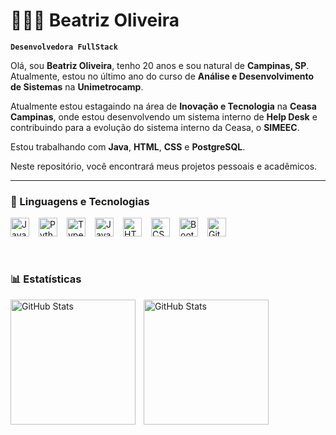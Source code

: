 # 👩🏻‍💻 Beatriz Oliveira

**`Desenvolvedora FullStack`**

Olá, sou **Beatriz Oliveira**, tenho 20 anos e sou natural de **Campinas, SP**. Atualmente, estou no último ano do curso de **Análise e Desenvolvimento de Sistemas** na **Unimetrocamp**.

Atualmente estou estagaindo na área de **Inovação e Tecnologia** na **Ceasa Campinas**, onde estou desenvolvendo um sistema interno de **Help Desk** e contribuindo para a evolução do sistema interno da Ceasa, o **SIMEEC**.

Estou trabalhando com **Java**, **HTML**, **CSS** e **PostgreSQL**.

Neste repositório, você encontrará meus projetos pessoais e acadêmicos.



---

### 🤖 Linguagens e Tecnologias

<div style="display: flex; flex-wrap: wrap; align-items: center;">
  <img 
      alt="Java"
      title="Java" 
      width="30px" 
      style="margin-right: 15px;" 
      src="https://cdn.jsdelivr.net/gh/devicons/devicon@latest/icons/java/java-original.svg"  
  />
  <img 
      alt="Python"
      title="Python"
      width="30px" 
      style="margin-right: 15px;" 
      src="https://cdn.jsdelivr.net/gh/devicons/devicon@latest/icons/python/python-original.svg" 
  />
  <img 
      alt="TypeScript"
      title="TypeScript"
      width="30px" 
      style="margin-right: 15px;" 
      src="https://cdn.jsdelivr.net/gh/devicons/devicon@latest/icons/typescript/typescript-original.svg"
  />
  <img 
      alt="JavaScript"
      title="JavaScript"
      width="30px" 
      style="margin-right: 15px;" 
      src="https://cdn.jsdelivr.net/gh/devicons/devicon@latest/icons/javascript/javascript-original.svg" 
  />
  <img 
      alt="HTML"
      title="HTML" 
      width="30px" 
      style="margin-right: 15px;" 
      src="https://cdn.jsdelivr.net/gh/devicons/devicon@latest/icons/html5/html5-original.svg" 
  />          
  <img 
      alt="CSS"
      title="CSS"
      width="30px" 
      style="margin-right: 15px;" 
      src="https://cdn.jsdelivr.net/gh/devicons/devicon@latest/icons/css3/css3-original.svg"
  />
  <img 
      alt="Bootstrap"
      title="Bootstrap" 
      width="30px" 
      style="margin-right: 15px;" 
      src="https://cdn.jsdelivr.net/gh/devicons/devicon@latest/icons/bootstrap/bootstrap-original.svg" 
  />
  <img 
      alt="Git"
      title="Git"
      width="30px" 
      style="margin-right: 15px;" 
      src="https://cdn.jsdelivr.net/gh/devicons/devicon@latest/icons/git/git-original.svg" 
  />
</div>



<br/>
<br/>

### 📊 Estatísticas

<p>
  <img 
    align="left" 
    alt="GitHub Stats" 
    height="200" 
    style="padding-right: 10px;" 
    src="https://github-readme-stats.vercel.app/api?username=beea15&show_icons=true&theme=tokyonight&include_all_commits=true&locale=pt-br" 
  />

<img 
      align="left" 
      alt="GitHub Stats" 
      height="200" 
      src="https://github-readme-stats.vercel.app/api/top-langs/?username=beea15&theme=tokyonight&layout=compact&custom_title=Tecnologias&langs_count=9" 
  />

</p>
